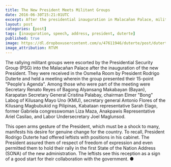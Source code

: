 ```yaml
---
title: The New President Meets Militant Groups
date: 2016-06-30T15:21:01UTC
excerpt: After the presidential inauguration in Malacañan Palace, militant groups marched towards the venue and was escorted by the Presidential Security Group.
layout: post
categories: [post]
tags: [inauguration, speech, address, president, duterte]
published: true
image: https://dl.dropboxusercontent.com/u/47611946/duterte/post/duterte_inauguration_multi_sectoral_meeting.png
image_attribution: RTVM
---
```


The rallying militant groups were escorted by the Presidential Security Group (PSG) into the Malacañan Palace after the inauguration of the new President.
They were received in the Osmeña Room by President Rodrigo Duterte and held a meeting wherein the group presented their 15-point "People's Agenda".
Among those who were part of the meeting were Secretary Renato Reyes of Bagong Alyansang Makabayan (Bayan), Karapatan Secretary General Cristina Palabay, chairman Elmer "Bong" Labog of Kilusang Mayo Uno (KMU), secretary general Antonio Flores of the Kilusang Magbubukid ng Pilipinas, Kabataan representative Sarah Elago, former Gabriela congresswoman Liza Maza, Anakpawis Representative Ariel Casilao, and Labor Undersecretary Joel Maglunsod.

This open arms gesture of the President, which must be a shock to many, manifests his desire for genuine change for the country.
To recall, President Rodrigo Duterte had offered leftists with positions in his cabinet.
The President assured them of respect of freedom of expression and even permitted them to hold their rally in the first State of the Nation Address (SONA) of the new administration.
The leftists see this reception as a sign of a good start for their collaboration with the government.
&#x25cf;
